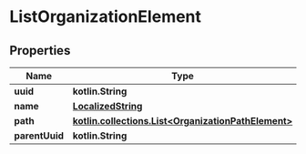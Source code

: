 
# ListOrganizationElement

## Properties
Name | Type | Description | Notes
------------ | ------------- | ------------- | -------------
**uuid** | **kotlin.String** |  | 
**name** | [**LocalizedString**](LocalizedString.md) |  | 
**path** | [**kotlin.collections.List&lt;OrganizationPathElement&gt;**](OrganizationPathElement.md) |  | 
**parentUuid** | **kotlin.String** |  |  [optional]



